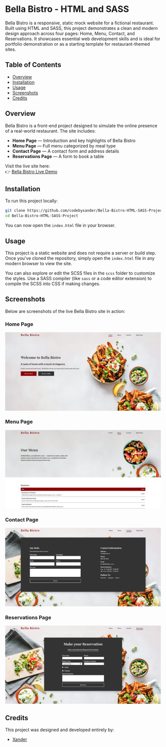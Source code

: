 # Bella Bistro - HTML and SASS

Bella Bistro is a responsive, static mock website for a fictional restaurant. Built using HTML and SASS, this project demonstrates a clean and modern design approach across four pages: Home, Menu, Contact, and Reservations. It showcases essential web development skills and is ideal for portfolio demonstration or as a starting template for restaurant-themed sites.

## Table of Contents

- [Overview](#overview)
- [Installation](#installation)
- [Usage](#usage)
- [Screenshots](#screenshots)
- [Credits](#credits)

## Overview

Bella Bistro is a front-end project designed to simulate the online presence of a real-world restaurant. The site includes:

- **Home Page** — Introduction and key highlights of Bella Bistro
- **Menu Page** — Full menu categorized by meal type
- **Contact Page** — A contact form and address details
- **Reservations Page** — A form to book a table

Visit the live site here:  
👉 [Bella Bistro Live Demo](https://codebyxander.github.io/Bella-Bistro-HTML-SASS-Project/index.html)

## Installation

To run this project locally:

```bash
git clone https://github.com/codebyxander/Bella-Bistro-HTML-SASS-Project.git
cd Bella-Bistro-HTML-SASS-Project
```

You can now open the `index.html` file in your browser.

## Usage

This project is a static website and does not require a server or build step. Once you've cloned the repository, simply open the `index.html` file in any modern browser to view the site.

You can also explore or edit the SCSS files in the `scss` folder to customize the styles. Use a SASS compiler (like `sass` or a code editor extension) to compile the SCSS into CSS if making changes.

## Screenshots

Below are screenshots of the live Bella Bistro site in action:

### Home Page

![Home Page](./screenshots/home-page.png)

### Menu Page

![Menu Page](./screenshots/menu-page.png)

### Contact Page

![Contact Page](./screenshots/contact-page.png)

### Reservations Page

![Reservations Page](./screenshots/reservations-page.png)

## Credits

This project was designed and developed entirely by:

- [Xander](https://github.com/codebyxander)
